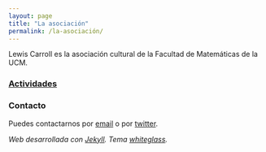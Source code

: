 ```yaml
---
layout: page
title: "La asociación"
permalink: /la-asociación/
---
```


Lewis Carroll es la asociación cultural de la Facultad de Matemáticas de la UCM.

### [Actividades](/actividades/)

### Contacto

Puedes contactarnos por [email](mailto:lewiscarrollnoarmstrong@gmail.com) o por [twitter](https://twitter.com/lewiscarrollmat).


_Web desarrollada con [Jekyll](https://jekyllrb.com/). Tema [whiteglass](https://github.com/yous/whiteglass)._
